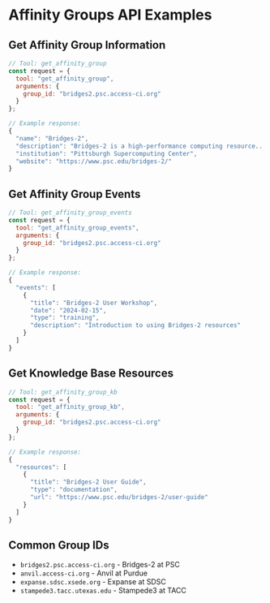 # Affinity Groups API Examples

## Get Affinity Group Information

```javascript
// Tool: get_affinity_group
const request = {
  tool: "get_affinity_group",
  arguments: {
    group_id: "bridges2.psc.access-ci.org"
  }
};

// Example response:
{
  "name": "Bridges-2",
  "description": "Bridges-2 is a high-performance computing resource...",
  "institution": "Pittsburgh Supercomputing Center",
  "website": "https://www.psc.edu/bridges-2/"
}
```

## Get Affinity Group Events

```javascript
// Tool: get_affinity_group_events
const request = {
  tool: "get_affinity_group_events",
  arguments: {
    group_id: "bridges2.psc.access-ci.org"
  }
};

// Example response:
{
  "events": [
    {
      "title": "Bridges-2 User Workshop",
      "date": "2024-02-15",
      "type": "training",
      "description": "Introduction to using Bridges-2 resources"
    }
  ]
}
```

## Get Knowledge Base Resources

```javascript
// Tool: get_affinity_group_kb
const request = {
  tool: "get_affinity_group_kb",
  arguments: {
    group_id: "bridges2.psc.access-ci.org"
  }
};

// Example response:
{
  "resources": [
    {
      "title": "Bridges-2 User Guide",
      "type": "documentation",
      "url": "https://www.psc.edu/bridges-2/user-guide"
    }
  ]
}
```

## Common Group IDs

- `bridges2.psc.access-ci.org` - Bridges-2 at PSC
- `anvil.access-ci.org` - Anvil at Purdue
- `expanse.sdsc.xsede.org` - Expanse at SDSC
- `stampede3.tacc.utexas.edu` - Stampede3 at TACC